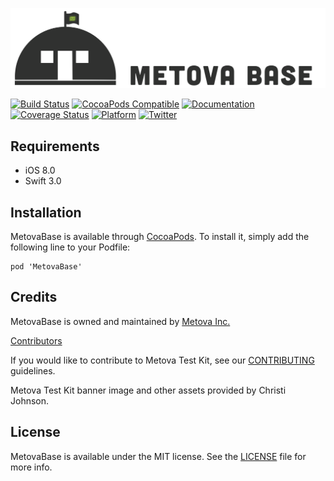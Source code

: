 [![MetovaBase](Assets/metova_base.png)](https://cocoapods.org/pods/MetovaBase)

[![Build Status](https://travis-ci.org/metova/MetovaBase.svg?branch=master)](https://travis-ci.org/metova/MetovaBase)
[![CocoaPods Compatible](http://cocoapod-badges.herokuapp.com/v/MetovaBase/badge.png)](http://cocoadocs.org/docsets/MetovaBase)
[![Documentation](https://img.shields.io/cocoapods/metrics/doc-percent/MetovaBase.svg)](http://cocoadocs.org/docsets/MetovaBase/)
[![Coverage Status](https://coveralls.io/repos/github/metova/MetovaBase/badge.svg?branch=master)](https://coveralls.io/github/metova/MetovaBase?branch=master)
[![Platform](http://cocoapod-badges.herokuapp.com/p/MetovaBase/badge.png)](http://cocoadocs.org/docsets/MetovaBase)
[![Twitter](https://img.shields.io/badge/twitter-@Metova-3CAC84.svg)](http://twitter.com/metova)

## Requirements

 - iOS 8.0
 - Swift 3.0

## Installation

MetovaBase is available through [CocoaPods](http://cocoapods.org). To install
it, simply add the following line to your Podfile:

    pod 'MetovaBase'

## Credits

MetovaBase is owned and maintained by [Metova Inc.](https://metova.com)

[Contributors](https://github.com/Metova/MetovaBase/graphs/contributors)

If you would like to contribute to Metova Test Kit, see our [CONTRIBUTING](CONTRIBUTING.md) guidelines.
 
Metova Test Kit banner image and other assets provided by Christi Johnson.

## License

MetovaBase is available under the MIT license. See the [LICENSE](LICENSE) file for more info.
